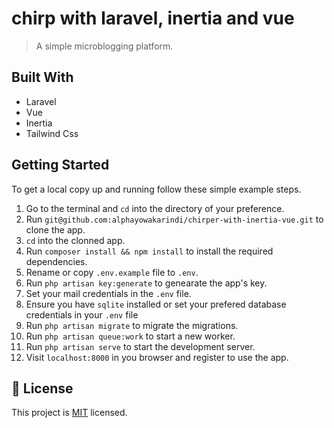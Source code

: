 # chirp with laravel, inertia and vue

> A simple microblogging platform.


## Built With

- Laravel
- Vue
- Inertia
- Tailwind Css

## Getting Started

To get a local copy up and running follow these simple example steps.

1. Go to the terminal and `cd` into the directory of your preference.
2. Run `git@github.com:alphayowakarindi/chirper-with-inertia-vue.git` to clone the app.
3. `cd` into the clonned app.
4. Run `composer install && npm install` to install the required dependencies.
5. Rename or copy `.env.example` file to `.env`.
6. Run `php artisan key:generate` to genearate the app's key.
7. Set your mail credentials in the `.env` file.
8. Ensure you have `sqlite` installed or set your prefered database credentials in your `.env` file
9. Run `php artisan migrate` to migrate the migrations.
10. Run `php artisan queue:work` to start a new worker.
11. Run `php artisan serve` to start the development server.
12. Visit `localhost:8000` in you browser and register to use the app.


## 📝 License

This project is [MIT](./MIT.md) licensed.
